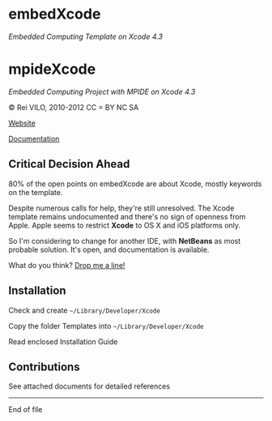 
# embedXcode
*Embedded Computing Template on Xcode 4.3*

# mpideXcode
*Embedded Computing Project with MPIDE on Xcode 4.3*



© Rei VILO, 2010-2012
CC = BY NC SA

[Website](http://embedXcode.weebly.com/)

[Documentation](http://embedXcode.weebly.com/tutorial.html)
    
## **Critical Decision Ahead**

80% of the open points on embedXcode are about Xcode, mostly keywords on the template. 

Despite numerous calls for help, they're still unresolved. The Xcode template remains undocumented and there's no sign of openness from Apple. Apple seems to restrict **Xcode** to OS X and iOS platforms only.

So I'm considering to change for another IDE, with **NetBeans** as most probable solution. It's open, and documentation is available.

What do you think? [Drop me a line!](http://embedxcode.weebly.com/contact.html)


## Installation

Check and create `~/Library/Developer/Xcode`

Copy the folder Templates into `~/Library/Developer/Xcode`

Read enclosed Installation Guide


## Contributions

See attached documents for detailed references


----------------------------------
End of file

